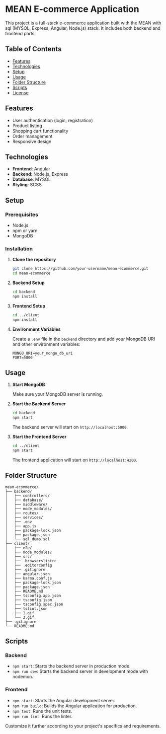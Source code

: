 # MEAN E-commerce Application

This project is a full-stack e-commerce application built with the MEAN with sql (MYSQL, Express, Angular, Node.js) stack. It includes both backend and frontend parts.

## Table of Contents

- [Features](#features)
- [Technologies](#technologies)
- [Setup](#setup)
- [Usage](#usage)
- [Folder Structure](#folder-structure)
- [Scripts](#scripts)
- [License](#license)

## Features

- User authentication (login, registration)
- Product listing
- Shopping cart functionality
- Order management
- Responsive design

## Technologies

- **Frontend**: Angular
- **Backend**: Node.js, Express
- **Database**: MYSQL
- **Styling**: SCSS

## Setup

### Prerequisites

- Node.js
- npm or yarn
- MongoDB

### Installation

1. **Clone the repository**

   ```sh
   git clone https://github.com/your-username/mean-ecommerce.git
   cd mean-ecommerce
   ```

2. **Backend Setup**

   ```sh
   cd backend
   npm install
   ```

3. **Frontend Setup**

   ```sh
   cd ../client
   npm install
   ```

4. **Environment Variables**

   Create a `.env` file in the `backend` directory and add your MongoDB URI and other environment variables:

   ```env
   MONGO_URI=your_mongo_db_uri
   PORT=5000
   ```

## Usage

1. **Start MongoDB**

   Make sure your MongoDB server is running.

2. **Start the Backend Server**

   ```sh
   cd backend
   npm start
   ```

   The backend server will start on `http://localhost:5000`.

3. **Start the Frontend Server**

   ```sh
   cd ../client
   npm start
   ```

   The frontend application will start on `http://localhost:4200`.

## Folder Structure

```
mean-ecommerce/
├── backend/
│   ├── controllers/
│   ├── database/
│   ├── middleware/
│   ├── node_modules/
│   ├── routes/
│   ├── services/
│   ├── .env
│   ├── app.js
│   ├── package-lock.json
│   ├── package.json
│   └── sql_dump.sql
├── client/
│   ├── e2e/
│   ├── node_modules/
│   ├── src/
│   ├── .browserslistrc
│   ├── .editorconfig
│   ├── .gitignore
│   ├── angular.json
│   ├── karma.conf.js
│   ├── package-lock.json
│   ├── package.json
│   ├── README.md
│   ├── tsconfig.app.json
│   ├── tsconfig.json
│   ├── tsconfig.spec.json
│   ├── tslint.json
│   ├── 1.gif
│   └── 2.gif
├── .gitignore
└── README.md
```

## Scripts

### Backend

- `npm start`: Starts the backend server in production mode.
- `npm run dev`: Starts the backend server in development mode with nodemon.

### Frontend

- `npm start`: Starts the Angular development server.
- `npm run build`: Builds the Angular application for production.
- `npm test`: Runs the unit tests.
- `npm run lint`: Runs the linter.

Customize it further according to your project's specifics and requirements.
